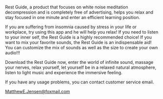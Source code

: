 Rest Guide, a product that focuses on white noise meditation decompression and is completely free of advertising, helps you relax and stay focused in one minute and enter an efficient learning position.

If you are suffering from insomnia caused by stress in your life or workplace, try using this app and he will help you relax! If you need to listen to your inner self, the Rest Guide is a highly recommended choice! If you want to mix your favorite sounds, the Rest Guide is an indispensable aid! You can customize the mix of sounds as well as the size to create your own audio!!!

Download the Rest Guide now, enter the world of infinite sound, massage your nerves, relax yourself, let yourself be in a relaxed natural atmosphere, listen to light music and experience the immersive feeling.

If you have any usage problems, you can contact customer service email.


MatthewE.Jensen@foxmail.com
